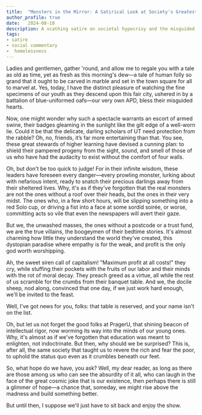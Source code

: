 ```yaml
---
title:  "Monsters in the Mirror: A Satirical Look at Society's Greatest Delusion"
author_profile: true
date:   2024-08-18
description: A scathing satire on societal hypocrisy and the misguided perceptions of the unhoused, inspired by the style of Mark Twain.
tags: 
- satire
- social commentary
-  homelessness  
---
```

<!-- Google tag (gtag.js) -->
<script async src="https://www.googletagmanager.com/gtag/js?id=G-7WZFJ98W4K"></script>
<script>
  window.dataLayer = window.dataLayer || [];
  function gtag(){dataLayer.push(arguments);}
  gtag('js', new Date());

  gtag('config', 'G-7WZFJ98W4K');
</script>

Ladies and gentlemen, gather 'round, and allow me to regale you with a tale as old as time, yet as fresh as this morning's dew—a tale of human folly so grand that it ought to be carved in marble and set in the town square for all to marvel at. Yes, today, I have the distinct pleasure of watching the fine specimens of our youth as they descend upon this fair city, ushered in by a battalion of blue-uniformed oafs—our very own APD, bless their misguided hearts.

Now, one might wonder why such a spectacle warrants an escort of armed swine, their badges gleaming in the sunlight like the gilt edge of a well-worn lie. Could it be that the delicate, darling scholars of UT need protection from the rabble? Oh, no, friends, it’s far more entertaining than that. You see, these great stewards of higher learning have devised a cunning plan: to shield their pampered progeny from the sight, sound, and smell of those of us who have had the audacity to exist without the comfort of four walls.

Oh, but don't be too quick to judge! For in their infinite wisdom, these leaders have foreseen every danger—every prowling monster, lurking about with nefarious intent, ready to snatch their precious darlings away from their sheltered lives. Why, it's as if they've forgotten that the real monsters are not the ones without a roof over their heads, but the ones in their very midst. The ones who, in a few short hours, will be slipping something into a red Solo cup, or driving a fist into a face at some sordid soirée, or worse, committing acts so vile that even the newspapers will avert their gaze.

But we, the unwashed masses, the ones without a postcode or a trust fund, we are the true villains, the boogeymen of their bedtime stories. It's almost charming how little they understand the world they've created, this dystopian paradise where empathy is for the weak, and profit is the only god worth worshipping.

Ah, the sweet siren call of capitalism! "Maximum profit at all costs!" they cry, while stuffing their pockets with the fruits of our labor and their minds with the rot of moral decay. They preach greed as a virtue, all while the rest of us scramble for the crumbs from their banquet table. And we, the docile sheep, nod along, convinced that one day, if we just work hard enough, we'll be invited to the feast.

Well, I've got news for you, folks: that table is reserved, and your name isn't on the list.

Oh, but let us not forget the good folks at PragerU, that shining beacon of intellectual rigor, now worming its way into the minds of our young ones. Why, it's almost as if we've forgotten that education was meant to enlighten, not indoctrinate. But then, why should we be surprised? This is, after all, the same society that taught us to revere the rich and fear the poor, to uphold the status quo even as it crumbles beneath our feet.

So, what hope do we have, you ask? Well, my dear reader, as long as there are those among us who can see the absurdity of it all, who can laugh in the face of the great cosmic joke that is our existence, then perhaps there is still a glimmer of hope—a chance that, someday, we might rise above the madness and build something better.

But until then, I suppose we'll just have to sit back and enjoy the show.
